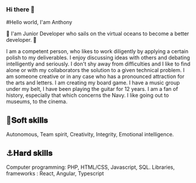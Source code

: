 ### Hi there 👋


#Hello world, I'am Anthony

🦈  I'am Junior Developer who sails on the virtual oceans to become a better developer. 🦈

I am a competent person, who likes to work diligently by applying a certain polish to my deliverables.
I enjoy discussing ideas with others and debating intelligently and seriously.
I don't shy away from difficulties and I like to find alone or with my collaborators the solution to a given technical problem.
I am someone creative or in any case who has a pronounced attraction for the arts and letters.
I am creating my board game.
I have a music group under my belt, I have been playing the guitar for 12 years.
I am a fan of history, especially that which concerns the Navy.
I like going out to museums, to the cinema.


## 💙𝐒𝐨𝐟𝐭 𝐬𝐤𝐢𝐥𝐥𝐬
Autonomous, Team spirit, Creativity, Integrity, Emotional intelligence.

## ⚓𝐇𝐚𝐫𝐝 𝐬𝐤𝐢𝐥𝐥𝐬
Computer programming: PHP, HTML/CSS, Javascript, SQL.
Libraries, frameworks : React, Angular, Typescript
